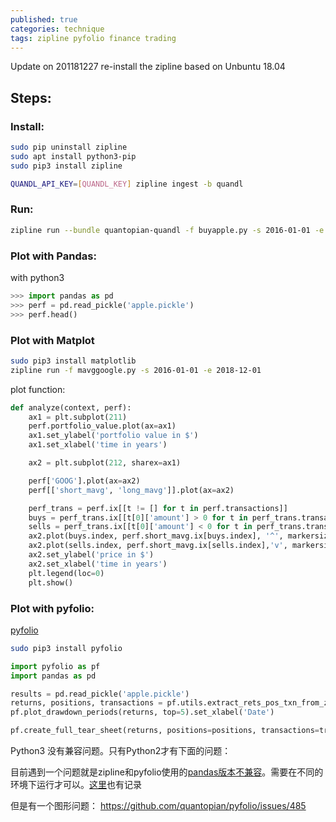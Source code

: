```yaml
---
published: true
categories: technique
tags: zipline pyfolio finance trading
---
```

Update on 201181227
re-install the zipline based on Unbuntu 18.04

## Steps:

### Install:

```bash
sudo pip uninstall zipline
sudo apt install python3-pip
sudo pip3 install zipline

QUANDL_API_KEY=[QUANDL_KEY] zipline ingest -b quandl
```

### Run:

```bash
zipline run --bundle quantopian-quandl -f buyapple.py -s 2016-01-01 -e 2018-12-01 -o apple.pickle
```

### Plot with Pandas:
with python3

```python
>>> import pandas as pd
>>> perf = pd.read_pickle('apple.pickle')
>>> perf.head()
```

### Plot with Matplot

```bash
sudo pip3 install matplotlib
zipline run -f mavggoogle.py -s 2016-01-01 -e 2018-12-01
```
plot function:
```python
def analyze(context, perf):
    ax1 = plt.subplot(211)
    perf.portfolio_value.plot(ax=ax1)
    ax1.set_ylabel('portfolio value in $')
    ax1.set_xlabel('time in years')

    ax2 = plt.subplot(212, sharex=ax1)

    perf['GOOG'].plot(ax=ax2)
    perf[['short_mavg', 'long_mavg']].plot(ax=ax2)

    perf_trans = perf.ix[[t != [] for t in perf.transactions]]
    buys = perf_trans.ix[[t[0]['amount'] > 0 for t in perf_trans.transactions]]
    sells = perf_trans.ix[[t[0]['amount'] < 0 for t in perf_trans.transactions]]
    ax2.plot(buys.index, perf.short_mavg.ix[buys.index], '^', markersize=10, color='m')
    ax2.plot(sells.index, perf.short_mavg.ix[sells.index],'v', markersize=10, color='k')
    ax2.set_ylabel('price in $')
    ax2.set_xlabel('time in years')
    plt.legend(loc=0)
    plt.show() 
```

### Plot with pyfolio:

[pyfolio](https://quantopian.github.io/pyfolio/notebooks/zipline_algo_example/#extract-metrics)

```bash
sudo pip3 install pyfolio
```

```python
import pyfolio as pf
import pandas as pd

results = pd.read_pickle('apple.pickle')
returns, positions, transactions = pf.utils.extract_rets_pos_txn_from_zipline(results)
pf.plot_drawdown_periods(returns, top=5).set_xlabel('Date')

pf.create_full_tear_sheet(returns, positions=positions, transactions=transactions, live_start_date='2018-01-01', round_trips=True)
```
Python3 没有兼容问题。只有Python2才有下面的问题：

目前遇到一个问题就是zipline和pyfolio使用的[pandas版本不兼容](https://github.com/quantopian/zipline/issues/2132)。需要在不同的环境下运行才可以。[这里](https://github.com/quantopian/pyfolio/issues/407)也有记录

 但是有一个图形问题： https://github.com/quantopian/pyfolio/issues/485
